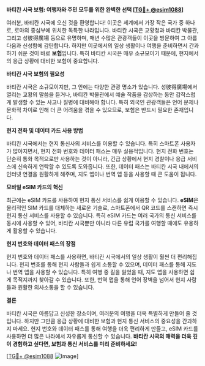 **바티칸 시국 보험: 여행자와 주민 모두를 위한 완벽한 선택 [[TG💪+ @esim1088](https://t.me/s/esim1088)]**

여러분, 바티칸 시국에 오신 것을 환영합니다! 이곳은 세계에서 가장 작은 국가 중 하나로, 로마의 중심부에 위치한 독특한 나라입니다. 바티칸 시국은 교황청과 바티칸 박물관, 그리고 성彼得廣場 등으로 유명하며, 매년 수많은 관광객들이 이곳을 방문하여 그 아름다움과 신성함에 감탄합니다. 하지만 이곳에서의 일상 생활이나 여행을 준비하면서 간과하기 쉬운 것이 바로 **보험**입니다. 특히 바티칸 시국은 매우 소규모이기 때문에, 현지에서의 응급 상황에 대비한 보험이 중요합니다.

**바티칸 시국 보험의 필요성**

바티칸 시국은 소규모이지만, 그 안에는 다양한 관광 명소가 있습니다. 성彼得廣場에서 열리는 교황의 말씀을 듣거나, 바티칸 박물관에서 예술 작품을 감상하는 동안 갑작스럽게 발생할 수 있는 사고나 질병에 대비해야 합니다. 특히 외국인 관광객들은 언어 문제나 문화적 차이로 인해 더 큰 어려움을 겪을 수 있으므로, 보험은 반드시 필요한 존재입니다.

**현지 전화 및 데이터 카드 사용 방법**

바티칸 시국에서는 현지 통신사의 서비스를 이용할 수 있습니다. 특히 스마트폰 사용자가 많아지면서, 현지 전화 번호와 데이터 패스는 매우 실용적입니다. 현지 전화 번호는 단순히 통화 목적으로만 사용하는 것이 아니라, 긴급 상황에서 현지 경찰이나 응급 서비스에 신속하게 연락할 수 있도록 도와줍니다. 또한, 데이터 패스는 바티칸 시국 내에서의 인터넷 연결을 원활하게 해주며, 지도 앱이나 번역 앱 등을 사용할 때 큰 도움이 됩니다.

**모바일 eSIM 카드의 혁신**

최근에는 eSIM 카드를 사용하여 현지 통신 서비스를 쉽게 이용할 수 있습니다. **eSIM**은 물리적인 SIM 카드를 대체하는 새로운 기술로, 스마트폰에서 QR 코드를 스캔하면 즉시 현지 통신 서비스를 사용할 수 있습니다. 특히 eSIM 카드는 여러 국가의 통신 서비스를 동시에 사용할 수 있어, 바티칸 시국뿐만 아니라 다른 유럽 국가를 여행할 때에도 유용하게 활용할 수 있습니다.

**현지 번호와 데이터 패스의 장점**

현지 번호와 데이터 패스를 사용하면, 바티칸 시국에서의 일상 생활이 훨씬 더 편리해집니다. 현지 번호를 통해 현지 사람들과 쉽게 소통할 수 있으며, 데이터 패스를 통해 지도나 번역 앱을 사용할 수 있습니다. 특히 여행 중 길을 잃었을 때, 지도 앱을 사용하면 쉽게 목적지까지 찾아갈 수 있습니다. 또한, 번역 앱을 통해 언어 장벽을 넘어서 현지 사람들과 원활한 의사소통을 할 수 있습니다.

**결론**

바티칸 시국은 아름답고 신성한 장소이며, 여러분의 여행을 더욱 특별하게 만들어 줄 것입니다. 하지만 그만큼 응급 상황에 대비한 보험과 현지 통신 서비스의 중요성을 간과하지 마세요. 현지 번호와 데이터 패스를 통해 여행을 더욱 편리하게 만들고, eSIM 카드를 사용하면 더 많은 나라에서 자유롭게 통신할 수 있습니다. **바티칸 시국의 매력을 더욱 깊이 경험하고 싶다면, 보험과 통신 서비스를 미리 준비하세요!**

[[TG💪+ @esim1088](https://t.me/s/esim1088) ![Image](https://i.postimg.cc/Y0z9fWf4/image.png)]